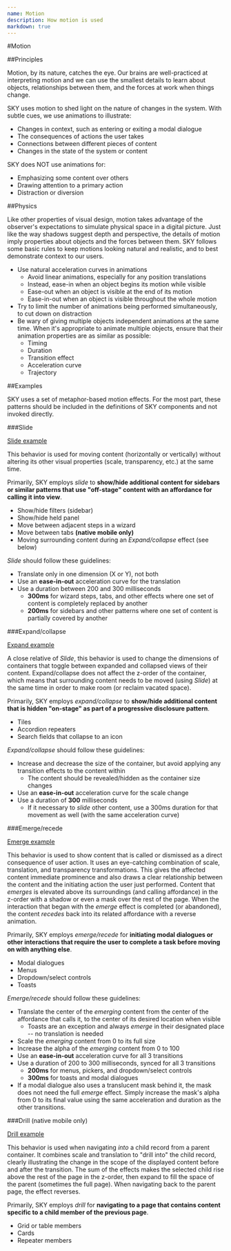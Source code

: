 ```yaml
---
name: Motion
description: How motion is used
markdown: true
---
```


#Motion

##Principles

Motion, by its nature, catches the eye. Our brains are well-practiced at interpreting motion and we can use the smallest details to learn about objects, relationships between them, and the forces at work when things change.

SKY uses motion to shed light on the nature of changes in the system. With subtle cues, we use animations to illustrate:

* Changes in context, such as entering or exiting a modal dialogue
* The consequences of actions the user takes
* Connections between different pieces of content
* Changes in the state of the system or content

SKY does NOT use animations for:

* Emphasizing some content over others
* Drawing attention to a primary action
* Distraction or diversion

##Physics

Like other properties of visual design, motion takes advantage of the observer's expectations to simulate physical space in a digital picture. Just like the way shadows suggest depth and perspective, the details of motion imply properties about objects and the forces between them. SKY follows some basic rules to keep motions looking natural and realistic, and to best demonstrate context to our users.

* Use natural acceleration curves in animations
	* Avoid linear animations, especially for any position translations
	* Instead, ease-in when an object begins its motion while visible
	* Ease-out when an object is visible at the end of its motion
	* Ease-in-out when an object is visible throughout the whole motion
* Try to limit the number of animations being performed simultaneously, to cut down on distraction
* Be wary of giving multiple objects independent animations at the same time. When it's appropriate to animate multiple objects, ensure that their animation properties are as similar as possible:
	* Timing
	* Duration
	* Transition effect
	* Acceleration curve
	* Trajectory


##Examples

SKY uses a set of metaphor-based motion effects. For the most part, these patterns should be included in the definitions of SKY components and not invoked directly.

###Slide

[Slide example](https://blackbaudinc.box.com/s/w7cs2wperphvbdhauhcnlz3vmprkl3y6)

This behavior is used for moving content (horizontally or vertically) without altering its other visual properties (scale, transparency, etc.) at the same time. 

Primarily, SKY employs _slide_ to **show/hide additional content for sidebars or similar patterns that use "off-stage" content with an affordance for calling it into view**.

* Show/hide filters (sidebar)
* Show/hide held panel
* Move between adjacent steps in a wizard
* Move between tabs **(native mobile only)**
* Moving surrounding content during an _Expand/collapse_ effect (see below)

_Slide_ should follow these guidelines:

* Translate only in one dimension (X or Y), not both
* Use an **ease-in-out** acceleration curve for the translation
* Use a duration between 200 and 300 milliseconds
	* **300ms** for wizard steps, tabs, and other effects where one set of content is completely replaced by another
	* **200ms** for sidebars and other patterns where one set of content is partially covered by another

###Expand/collapse

[Expand example](https://blackbaudinc.box.com/s/0ush0ig0pf39f4mkj9n354q8r2lqc0vr)

A close relative of _Slide_, this behavior is used to change the dimensions of containers that toggle between expanded and collapsed views of their content. Expand/collapse does not affect the z-order of the container, which means that surrounding content needs to be moved (using _Slide_) at the same time in order to make room (or reclaim vacated space).

Primarily, SKY employs _expand/collapse_ to **show/hide additional content that is hidden "on-stage" as part of a progressive disclosure pattern**.

* Tiles
* Accordion repeaters
* Search fields that collapse to an icon

_Expand/collapse_ should follow these guidelines:

* Increase and decrease the size of the container, but avoid applying any transition effects to the content within
	* The content should be revealed/hidden as the container size changes
* Use an **ease-in-out** acceleration curve for the scale change
* Use a duration of **300** milliseconds
	* If it necessary to _slide_ other content, use a 300ms duration for that movement as well (with the same acceleration curve)

###Emerge/recede

[Emerge example](https://blackbaudinc.box.com/s/xkyl455v5sy5qm2wcu23th66l3o07pcj)

This behavior is used to show content that is called or dismissed as a direct consequence of user action. It uses an eye-catching combination of scale, translation, and transparency transformations. This gives the affected content immediate prominence and also draws a clear relationship between the content and the initiating action the user just performed. Content that _emerges_ is elevated above its surroundings (and calling affordance) in the z-order with a shadow or even a mask over the rest of the page. When the interaction that began with the _emerge_ effect is completed (or abandoned), the content _recedes_ back into its related affordance with a reverse animation.

Primarily, SKY employs _emerge/recede_ for **initiating modal dialogues or other interactions that require the user to complete a task before moving on with anything else**.

* Modal dialogues
* Menus
* Dropdown/select controls
* Toasts

_Emerge/recede_ should follow these guidelines:

* Translate the center of the _emerging_ content from the center of the affordance that calls it, to the center of its desired location when visible
	* Toasts are an exception and always _emerge_ in their designated place -- no translation is needed
* Scale the _emerging_ content from 0 to its full size
* Increase the alpha of the _emerging_ content from 0 to 100
* Use an **ease-in-out** acceleration curve for all 3 transitions
* Use a duration of 200 to 300 milliseconds, synced for all 3 transitions
	* **200ms** for menus, pickers, and dropdown/select controls
	* **300ms** for toasts and modal dialogues
* If a modal dialogue also uses a translucent mask behind it, the mask does not need the full _emerge_ effect. Simply increase the mask's alpha from 0 to its final value using the same acceleration and duration as the other transitions.

###Drill (native mobile only)

[Drill example](https://blackbaudinc.box.com/s/80utgc92xegxsfd8qztq4hd57diwt2ra)

This behavior is used when navigating _into_ a child record from a parent container. It combines scale and translation to "drill into" the child record, clearly illustrating the change in the scope of the displayed content before and after the transition. The sum of the effects makes the selected child rise above the rest of the page in the z-order, then expand to fill the space of the parent (sometimes the full page). When navigating back to the parent page, the effect reverses.

Primarily, SKY employs _drill_ for **navigating to a page that contains content specific to a child member of the previous page**.

* Grid or table members
* Cards
* Repeater members